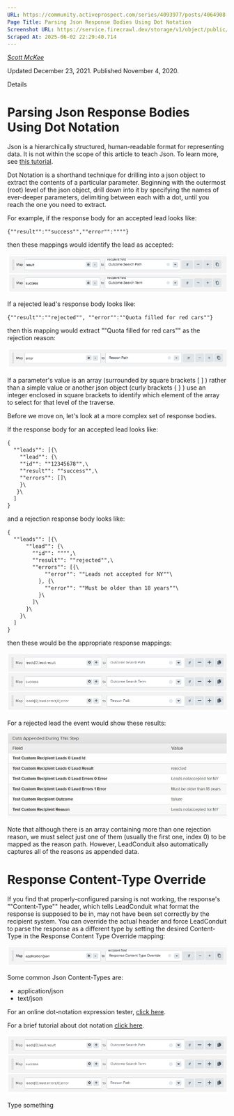 ```yaml
---
URL: https://community.activeprospect.com/series/4093977/posts/4064908-parsing-json-response-bodies-using-dot-notation
Page Title: Parsing Json Response Bodies Using Dot Notation
Screenshot URL: https://service.firecrawl.dev/storage/v1/object/public/media/screenshot-6220b48f-5e35-46d6-9d1b-07f9f02f2217.png
Scraped At: 2025-06-02 22:29:40.714
---
```



[_Scott McKee_](https://community.activeprospect.com/memberships/7557680-scott-mckee)

Updated December 23, 2021. Published November 4, 2020.

Details

# Parsing Json Response Bodies Using Dot Notation

Json is a hierarchically structured, human-readable format for representing data. It is not within the scope of this article to teach Json. To learn more, see [this tutorial](https://www.tutorialspoint.com/json/index.htm).

Dot Notation is a shorthand technique for drilling into a json object to extract the contents of a particular parameter. Beginning with the outermost (root) level of the json object, drill down into it by specifying the names of ever-deeper parameters, delimiting between each with a dot, until you reach the one you need to extract.

For example, if the response body for an accepted lead looks like:

```
{""result"":""success"",""error"":""""}
```

then these mappings would identify the lead as accepted:

![](images/image-1.png)

If a rejected lead's response body looks like:

```
{""result"":""rejected"", ""error"":""Quota filled for red cars""}
```

then this mapping would extract ""Quota filled for red cars"" as the rejection reason:

![](images/image-2.png)

If a parameter's value is an array (surrounded by square brackets \[ \] ) rather than a simple value or another json object (curly brackets { } ) use an integer enclosed in square brackets to identify which element of the array to select for that level of the traverse.

Before we move on, let's look at a more complex set of response bodies.

If the response body for an accepted lead looks like:

```
{
  ""leads"": [{\
    ""lead"": {\
    ""id"": ""12345678"",\
    ""result"": ""success"",\
    ""errors"": []\
    }\
   }\
  ]
}
```

and a rejection response body looks like:

```
{
  ""leads"": [{\
      ""lead"": {\
        ""id"": """",\
        ""result"": ""rejected"",\
        ""errors"": [{\
            ""error"": ""Leads not accepted for NY""\
          }, {\
            ""error"": ""Must be older than 18 years""\
          }\
        ]\
      }\
    }\
  ]
}
```

then these would be the appropriate response mappings:

![](images/image-3.png)

For a rejected lead the event would show these results:

![](images/image-4.png)

Note that although there is an array containing more than one rejection reason, we must select just one of them (usually the first one, index 0) to be mapped as the reason path. However, LeadConduit also automatically captures all of the reasons as appended data.

# Response Content-Type Override

If you find that properly-configured parsing is not working, the response's ""Content-Type"" header, which tells LeadConduit what format the response is supposed to be in, may not have been set correctly by the recipient system. You can override the actual header and force LeadConduit to parse the response as a different type by setting the desired Content-Type in the Response Content Type Override mapping:

![](images/image-5.png)

Some common Json Content-Types are:

- application/json
- text/json

For an online dot-notation expression tester, [click here](https://jsonpath.curiousconcept.com/).

For a brief tutorial about dot notation [click here](https://idratherbewriting.com/learnapidoc/docapis_diving_into_dot_notation.html).

![](images/image-6.png)

Type something
